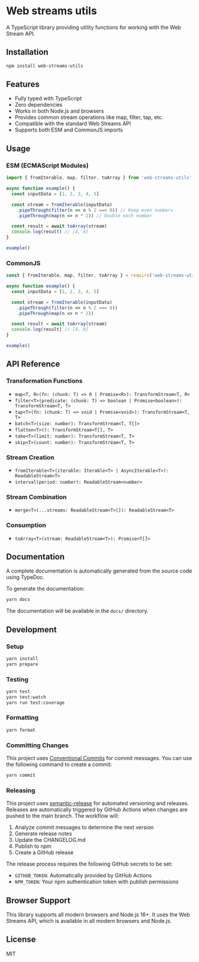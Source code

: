 # Web streams utils

A TypeScript library providing utility functions for working with the Web Stream
API.

## Installation

```bash
npm install web-streams-utils
```

## Features

- Fully typed with TypeScript
- Zero dependencies
- Works in both Node.js and browsers
- Provides common stream operations like map, filter, tap, etc.
- Compatible with the standard Web Streams API
- Supports both ESM and CommonJS imports

## Usage

### ESM (ECMAScript Modules)

```typescript
import { fromIterable, map, filter, toArray } from 'web-streams-utils'

async function example() {
  const inputData = [1, 2, 3, 4, 5]

  const stream = fromIterable(inputData)
    .pipeThrough(filter(n => n % 2 === 0)) // Keep even numbers
    .pipeThrough(map(n => n * 2)) // Double each number

  const result = await toArray(stream)
  console.log(result) // [4, 8]
}

example()
```

### CommonJS

```javascript
const { fromIterable, map, filter, toArray } = require('web-streams-utils')

async function example() {
  const inputData = [1, 2, 3, 4, 5]

  const stream = fromIterable(inputData)
    .pipeThrough(filter(n => n % 2 === 0))
    .pipeThrough(map(n => n * 2))

  const result = await toArray(stream)
  console.log(result) // [4, 8]
}

example()
```

## API Reference

### Transformation Functions

- `map<T, R>(fn: (chunk: T) => R | Promise<R>): TransformStream<T, R>`
- `filter<T>(predicate: (chunk: T) => boolean | Promise<boolean>): TransformStream<T, T>`
- `tap<T>(fn: (chunk: T) => void | Promise<void>): TransformStream<T, T>`
- `batch<T>(size: number): TransformStream<T, T[]>`
- `flatten<T>(): TransformStream<T[], T>`
- `take<T>(limit: number): TransformStream<T, T>`
- `skip<T>(count: number): TransformStream<T, T>`

### Stream Creation

- `fromIterable<T>(iterable: Iterable<T> | AsyncIterable<T>): ReadableStream<T>`
- `interval(period: number): ReadableStream<number>`

### Stream Combination

- `merge<T>(...streams: ReadableStream<T>[]): ReadableStream<T>`

### Consumption

- `toArray<T>(stream: ReadableStream<T>): Promise<T[]>`

## Documentation

A complete documentation is automatically generated from the source code using
TypeDoc.

To generate the documentation:

```bash
yarn docs
```

The documentation will be available in the `docs/` directory.

## Development

### Setup

```bash
yarn install
yarn prepare
```

### Testing

```bash
yarn test
yarn test:watch
yarn run test:coverage
```

### Formatting

```bash
yarn format
```

### Committing Changes

This project uses [Conventional Commits](https://www.conventionalcommits.org/)
for commit messages. You can use the following command to create a commit:

```bash
yarn commit
```

### Releasing

This project uses [semantic-release](https://semantic-release.gitbook.io/semantic-release/)
for automated versioning and releases. Releases are automatically triggered by
GitHub Actions when changes are pushed to the main branch. The workflow will:

1. Analyze commit messages to determine the next version
2. Generate release notes
3. Update the CHANGELOG.md
4. Publish to npm
5. Create a GitHub release

The release process requires the following GitHub secrets to be set:

- `GITHUB_TOKEN`: Automatically provided by GitHub Actions
- `NPM_TOKEN`: Your npm authentication token with publish permissions

## Browser Support

This library supports all modern browsers and Node.js 16+. It uses the Web
Streams API, which is available in all modern browsers and Node.js.

## License

MIT
